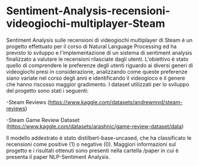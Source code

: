# Sentiment-Analysis-recensioni-videogiochi-multiplayer-Steam
Sentiment Analysis sulle recensioni di videogiochi multiplayer di Steam è un progetto effettuato per il corso di Natural Language Processing ed ha previsto lo sviluppo e l'implementazione di un sistema di sentiment analysis finalizzato a valutare le recensioni rilasciate dagli utenti.
L'obiettivo è stato quello di comprendere le preferenze degli utenti riguardo ai diversi generi di videogiochi presi in considerazione, analizzando come queste preferenze siano variate nel corso degli anni e identificando il videogioco e il genere che hanno riscosso maggior gradimento.
I dataset utilizzati per lo sviluppo del progetto sono stati i seguenti:

-Steam Reviews (https://www.kaggle.com/datasets/andrewmvd/steam-reviews)

-Steam Game Review Dataset (https://www.kaggle.com/datasets/arashnic/game-review-dataset/data)

Il modello addestrato è stato distilbert-base-uncased, che ha classificato le recensioni come positive (1) o negative (0).
Maggiori informazioni sul progetto e i risultati ottenuti sono presenti nella cartella /paper in cui è presenta il paper NLP-Sentiment Analysis.
